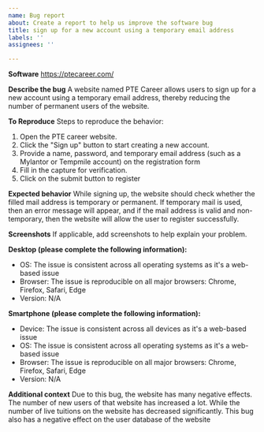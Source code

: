 ```yaml
---
name: Bug report
about: Create a report to help us improve the software bug
title: sign up for a new account using a temporary email address
labels: ''
assignees: ''

---
```


**Software** 
https://ptecareer.com/

**Describe the bug**
A website named PTE Career allows users to sign up for a new account using a temporary email address, thereby reducing the number of permanent users of the website.

**To Reproduce**
Steps to reproduce the behavior:
1. Open the PTE career website.
2. Click the "Sign up" button to start creating a new account.
3. Provide a name, password, and temporary email address (such as a Mylantor or Tempmile account) on the registration form
4. Fill in the capture for verification.
5. Click on the submit button to register

**Expected behavior**
While signing up, the website should check whether the filled mail address is temporary or permanent. If temporary mail is used, then an error message will appear, and if the mail address is valid and non-temporary, then the website will allow the user to register successfully.

**Screenshots**
If applicable, add screenshots to help explain your problem.

**Desktop (please complete the following information):**
 - OS: The issue is consistent across all operating systems as 
           it's a web-based issue
 - Browser: The issue is reproducible on all major browsers: 
                   Chrome, Firefox, Safari, Edge
 - Version: N/A

**Smartphone (please complete the following information):**
 - Device: The issue is consistent across all devices as it's 
                 a web-based issue
 - OS: The issue is consistent across all operating systems as 
           it's a web-based issue
 - Browser: The issue is reproducible on all major browsers: 
                   Chrome, Firefox, Safari, Edge
 - Version: N/A

**Additional context**
Due to this bug, the website has many negative effects. The number of new users of that website has increased a lot. While the number of live tuitions on the website has decreased significantly. This bug also has a negative effect on the user database of the website
